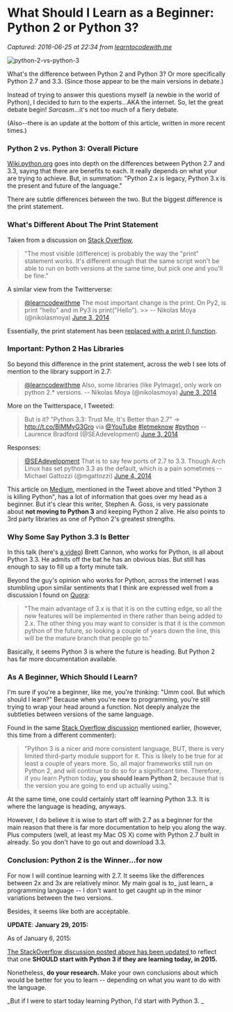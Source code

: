 # What Should I Learn as a Beginner: Python 2 or Python 3?

_Captured: 2016-06-25 at 22:34 from [learntocodewith.me](http://learntocodewith.me/programming/python/python-2-vs-python-3/)_

![python-2-vs-python-3](http://learntocodewith.me/wp-content/uploads/2014/06/python-2-vs-python-31-780x350.jpg)

What's the difference between Python 2 and Python 3? Or more specifically Python 2.7 and 3.3. (Since those appear to be the main versions in debate.)

Instead of trying to answer this questions myself (a newbie in the world of Python), I decided to turn to the experts…AKA the internet. So, let the great debate begin! _Sarcasm_…it's not too much of a fiery debate.

(Also--there is an update at the bottom of this article, written in more recent times.)

### Python 2 vs. Python 3: Overall Picture

[Wiki.python.org](https://wiki.python.org/moin/Python2orPython3) goes into depth on the differences between Python 2.7 and 3.3, saying that there are benefits to each. It really depends on what your are trying to achieve. But, in summation: "Python 2.x is legacy, Python 3.x is the present and future of the language."

There are subtle differences between the two. But the biggest difference is the print statement.

### What's Different About The Print Statement

Taken from a discussion on [Stack Overflow](http://stackoverflow.com/questions/442352/python-2-vs-python-3-and-tutorial),

> "The most visible (difference) is probably the way the "print" statement works. It's different enough that the same script won't be able to run on both versions at the same time, but pick one and you'll be fine."

A similar view from the Twitterverse:

> [@learncodewithme](https://twitter.com/learncodewithme) The most important change is the print. On Py2, is print "hello" and in Py3 is print("Hello"). >> -- Nikolas Moya (@nikolasmoya) [June 3, 2014](https://twitter.com/nikolasmoya/statuses/473975520527261696)

Essentially, the print statement has been [replaced with a print () function](https://docs.python.org/3/whatsnew/3.0.html).

### Important: Python 2 Has Libraries

So beyond this difference in the print statement, across the web I see lots of mention to the library support in 2.7:

> [@learncodewithme](https://twitter.com/learncodewithme) Also, some libraries (like PyImage), only work on python 2.* versions. -- Nikolas Moya (@nikolasmoya) [June 3, 2014](https://twitter.com/nikolasmoya/statuses/473975702870429696)

More on the Twitterspace, I Tweeted:

> But is it? "Python 3.3: Trust Me, It's Better than 2.7" -> <http://t.co/BIMMyG3Gro> via [@YouTube](https://twitter.com/YouTube) [#letmeknow](https://twitter.com/search?q=%23letmeknow&src=hash) [#python](https://twitter.com/search?q=%23python&src=hash) -- Laurence Bradford (@SEAdevelopment) [June 3, 2014](https://twitter.com/SEAdevelopment/statuses/473963722755411970)

Responses:

> [@SEAdevelopment](https://twitter.com/SEAdevelopment) That is to say few ports of 2.7 to 3.3. Though Arch Linux has set python 3.3 as the default, which is a pain sometimes -- Michael Gattozzi (@mgattozzi) [June 4, 2014](https://twitter.com/mgattozzi/statuses/473990089068908545)

This article on [Medium](https://medium.com/@deliciousrobots/python-3-is-killing-python-5d2ad703365d), mentioned in the Tweet above and titled "Python 3 is killing Python", has a lot of information that goes over my head as a beginner. But it's clear this writer, Stephen A. Goss, is very passionate about **not moving to Python 3** and keeping Python 2 alive. He also points to 3rd party libraries as one of Python 2's greatest strengths.

### Why Some Say Python 3.3 Is Better

In this talk (here's [a video](https://www.youtube.com/watch?v=f_6vDi7ywuA)) Brett Cannon, who works for Python, is all about Python 3.3. He admits off the bat he has an obvious bias. But still has enough to say to fill up a forty minute talk.

Beyond the guy's opinion who works for Python, across the internet I was stumbling upon similar sentiments that I think are expressed well from a discussion I found on [Quora](http://qr.ae/shQ8q):

> "The main advantage of 3.x is that it is on the cutting edge, so all the new features will be implemented in there rather than being added to 2.x. The other thing you may want to consider is that it is the common python of the future, so looking a couple of years down the line, this will be the mature branch that people go to."

Basically, it seems Python 3 is where the future is heading. But Python 2 has far more documentation available.

### As A Beginner, Which Should I Learn?

I'm sure if you're a beginner, like me, you're thinking: "Umm cool. But which should I learn?" Because when you're new to programming, you're still trying to wrap your head around a function. Not deeply analyze the subtleties between versions of the same language.

Found in the same [Stack Overflow discussion](http://stackoverflow.com/questions/442352/python-2-vs-python-3-and-tutorial) mentioned earlier, (however, this time from a different commenter):

> "Python 3 is a nicer and more consistent language, BUT, there is very limited third-party module support for it. This is likely to be true for at least a couple of years more. So, all major frameworks still run on Python 2, and will continue to do so for a significant time. Therefore, if you learn Python today, **you should learn Python 2**, because that is the version you are going to end up actually using."

At the same time, one could certainly start off learning Python 3.3. It is where the language is heading, anyways.

However, I do believe it is wise to start off with 2.7 as a beginner for the main reason that there is far more documentation to help you along the way. Plus computers (well, at least my Mac OS X) come with Python 2.7 built in already. So you don't have to go out and download 3.3.

### Conclusion: Python 2 is the Winner…for now

For now I will continue learning with 2.7. It seems like the differences between 2x and 3x are relatively minor. My main goal is to_ just learn_ a programming language -- I don't want to get caught up in the minor variations between the two versions.

Besides, it seems like both are acceptable.

**UPDATE**: **January 29, 2015:**

As of January 6, 2015:

[The StackOverflow discussion posted above has been updated ](https://stackoverflow.com/questions/442352/python-2-vs-python-3-and-tutorial)to reflect that one **SHOULD start with Python 3 if they are learning today, in 2015.**

Nonetheless, **do your research.** Make your own conclusions about which would be better for you to learn -- depending on what you want to do with the language.

_But if I were to start today learning Python, I'd start with Python 3. _
